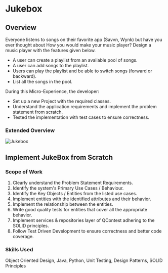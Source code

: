 # Jukebox

## Overview
Everyone listens to songs on their favorite app (Savvn, Wynk) but have you ever thought about How you would make your music player? Design a music player with the features given below.

- A user can create a playlist from an available pool of songs.
- A user can add songs to the playlist.
- Users can play the playlist and be able to switch songs (forward or backward).
- List all the songs in the pool.

During this Micro-Experience, the developer:

- Set up a new Project with the required classes.
- Understand the application requirements and implement the problem statement from scratch.
- Tested the implementation with test cases to ensure correctness.

### Extended Overview
![Jukebox](https://github.com/RutikKulkarni/Jukebox/assets/86470947/2116d0d2-b35c-40a3-b099-f014534a7c5c)

## Implement JukeBox from Scratch

### Scope of Work

1. Clearly understand the Problem Statement Requirements.
2. Identify the system's Primary Use Cases / Behaviour.
3. Identify the Key Objects / Entities from the listed use cases.
4. Implement entities with the identified attributes and their behavior.
5. Implement the relationship between the entities.
6. Write good quality tests for entities that cover all the appropriate behavior.
7. Implement services & repositories layer of QContest adhering to the SOLID principles.
8. Follow Test Driven Development to ensure correctness and better code coverage.

### Skills Used

Object Oriented Design, Java, Python, Unit Testing, Design Patterns, SOLID Principles
